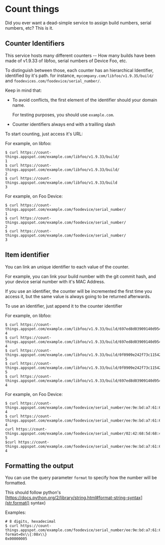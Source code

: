 # Count things
Did you ever want a dead-simple service to assign build numbers, serial numbers, etc? This is it.

## Counter Identifiers
This service hosts many different counters -- How many builds have been made of v1.9.33 of libfoo, serial numbers of Device Foo, etc.

To distinguish between those, each counter has an hierarchical Identifier, identified by it's path. for instance, `mycompany.com/libfoo/v1.9.35/build/` and `foodevices.com/foodevice/serial_number/`.

Keep in mind that:
- To avoid conflicts, the first element of the identifier should your domain name.

  For testing purposes, you should use `example.com`.
- Counter identifiers always end with a trailling slash

To start counting, just access it's URL: 

For example, on libfoo:
```
$ curl https://count-things.appspot.com/example.com/libfoo/v1.9.33/build/
1
$ curl https://count-things.appspot.com/example.com/libfoo/v1.9.33/build/
2
$ curl https://count-things.appspot.com/example.com/libfoo/v1.9.33/build
3
```

For example, on Foo Device:
```
$ curl https://count-things.appspot.com/example.com/foodevice/serial_number/
1
$ curl https://count-things.appspot.com/example.com/foodevice/serial_number/
2
$ curl https://count-things.appspot.com/example.com/foodevice/serial_number/
3
```

## Item identifier
You can link an unique identifier to each value of the counter.

For example, you can link your build number with the git commit hash, and your device serial number with it's MAC Address.

If you use an identifier, the counter will be incremented the first time you access it, but the same value is always going to be returned afterwards.

To use an identifier, just append it to the counter identifier

For example, on libfoo:
```
$ curl https://count-things.appspot.com/example.com/libfoo/v1.9.33/build/697ed8d03909140d95484d46d277a4e46d89b0e5
4
$ curl https://count-things.appspot.com/example.com/libfoo/v1.9.33/build/697ed8d03909140d95484d46d277a4e46d89b0e5
4
$ curl https://count-things.appspot.com/example.com/libfoo/v1.9.33/build/0f0909e242f73c1154272cf04f07fc9afe13e5b8
5
$ curl https://count-things.appspot.com/example.com/libfoo/v1.9.33/build/0f0909e242f73c1154272cf04f07fc9afe13e5b8
5
$ curl https://count-things.appspot.com/example.com/libfoo/v1.9.33/build/697ed8d03909140d95484d46d277a4e46d89b0e5
4
```

For example, on Foo Device:
```
$ curl https://count-things.appspot.com/example.com/foodevice/serial_number/ee:9e:bd:a7:61:69
4
$ curl https://count-things.appspot.com/example.com/foodevice/serial_number/ee:9e:bd:a7:61:69
4
curl https://count-things.appspot.com/example.com/foodevice/serial_number/02:42:68:5d:68:4d 
5
$curl https://count-things.appspot.com/example.com/foodevice/serial_number/ee:9e:bd:a7:61:69
4
```

## Formatting the output
You can use the query parameter `format` to specify how the number will be formatted.

This should follow python's [https://docs.python.org/2/library/string.html#format-string-syntax](str.format() syntax)

Examples: 
```
# 8 digits, hexadecimal
$ curl https://count-things.appspot.com/example.com/foodevice/serial_number/ee:9e:bd:a7:61:69?format=0x\\{:08x\\}
0x00000005
```
